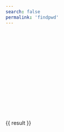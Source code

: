 ```yaml
---
search: false
permalink: 'findpwd'
---
```

<templete>
<div style='margin-top: 100px;'>
  <el-image class='my-title-img'
    :src="$withBase('/bank.png')"></el-image>
  <br>
  <br>
  <el-row :gutter="20">
    <el-col :span="10"><el-input placeholder="域名" v-model="domain" clearable></el-input></el-col>
    <el-col :span="10"><el-input placeholder="密钥" v-model="serial" show-password></el-input></el-col>
    <el-col :span="4"><el-button @click='calc' icon="el-icon-search" ></el-button></el-col>
  </el-row>
  <br>
  <el-divider>{{ result }}</el-divider>
</div>
</templete>

<style>
.my-title-img {
  width: 100px; 
  height: 100px; 
  margin: 0 auto;
  display: block;
}
</style>

<script>
export default {
  data() {
    return {
      domain: '',
      serial: '',
      result: ''
    }
  },
  methods: {
    calc() {
      const dict = 'ABCDEFGHIJKLMNOPQRSTUVWXYZabcdefghijklmnopqrstuvwxyz0123456789.';
      var domain = this.domain.toUpperCase();
      var result = '';

      if (this.serial.length < 6) {
        this.$message.error('密钥长度过短');
        result = 'error';
      }else {
        result = domain + this.serial;
      }

      this.result = result;
    }
  }
}
</script>